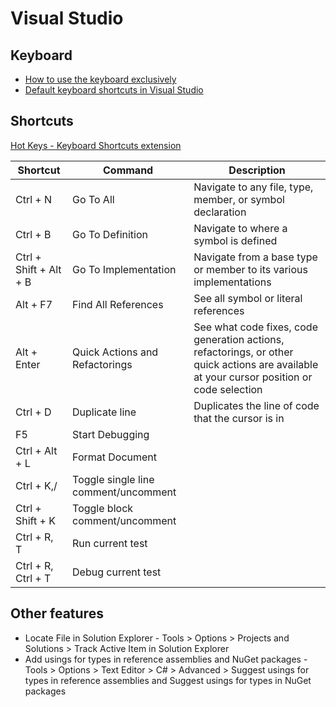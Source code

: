 # Visual Studio

## Keyboard

* [How to use the keyboard exclusively](https://docs.microsoft.com/en-us/visualstudio/ide/reference/how-to-use-the-keyboard-exclusively?view=vs-2019)
* [Default keyboard shortcuts in Visual Studio](https://docs.microsoft.com/en-us/visualstudio/ide/default-keyboard-shortcuts-in-visual-studio?view=vs-2019#bkmk_edit)

## Shortcuts

[Hot Keys - Keyboard Shortcuts extension](https://marketplace.visualstudio.com/items?itemName=JustinClareburtMSFT.HotKeys)

| Shortcut  | Command | Description |
|-----|-----|-----|
|  Ctrl + N | Go To All | Navigate to any file, type, member, or symbol declaration |
| Ctrl + B | Go To Definition | Navigate to where a symbol is defined |
| Ctrl + Shift + Alt + B | Go To Implementation | Navigate from a base type or member to its various implementations |
| Alt + F7 | Find All References | See all symbol or literal references |
| Alt + Enter | Quick Actions and Refactorings | See what code fixes, code generation actions, refactorings, or other quick actions are available at your cursor position or code selection |
| Ctrl + D | Duplicate line | Duplicates the line of code that the cursor is in |
| F5 | Start Debugging | |
| Ctrl + Alt + L | Format Document | |
| Ctrl + K,/ | Toggle single line comment/uncomment | |
| Ctrl + Shift + K | Toggle block comment/uncomment | |
| Ctrl + R, T | Run current test | |
| Ctrl + R, Ctrl + T | Debug current test | |

## Other features

* Locate File in Solution Explorer - Tools > Options > Projects and Solutions > Track Active Item in Solution Explorer
* Add usings for types in reference assemblies and NuGet packages - Tools > Options > Text Editor > C# > Advanced > Suggest usings for types in reference assemblies and Suggest usings for types in NuGet packages